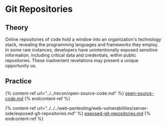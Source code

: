 # Git Repositories

## Theory

Online repositories of code hold a window into an organization's technology stack, revealing the programming languages and frameworks they employ. In some rare instances, developers have unintentionally exposed sensitive information, including critical data and credentials, within public repositories. These inadvertent revelations may present a unique opportunity us.

## Practice

{% content-ref url="../../recon/open-source-code.md" %}
[open-source-code.md](../../recon/open-source-code.md)
{% endcontent-ref %}

{% content-ref url="../../../web-pentesting/web-vulnerabilities/server-side/exposed-git-repositories.md" %}
[exposed-git-repositories.md](../../../web-pentesting/web-vulnerabilities/server-side/exposed-git-repositories.md)
{% endcontent-ref %}
